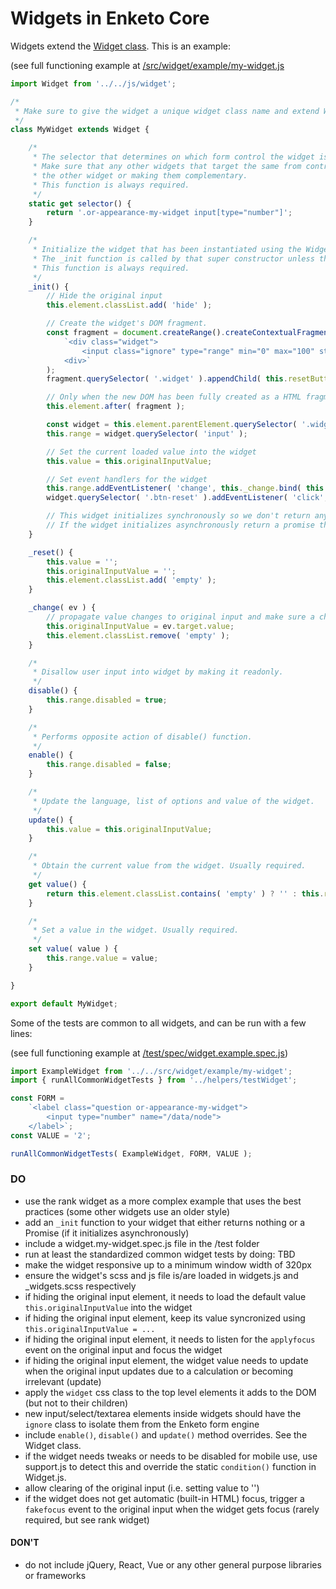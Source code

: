 Widgets in Enketo Core
=======================

Widgets extend the [Widget class](../src/js/widget.js). This is an example:

(see full functioning example at [/src/widget/example/my-widget.js](../src/widget/example/my-widget.js)
```js
import Widget from '../../js/widget';

/*
 * Make sure to give the widget a unique widget class name and extend Widget.
 */
class MyWidget extends Widget {

    /*
     * The selector that determines on which form control the widget is instantiated. 
     * Make sure that any other widgets that target the same from control are not interfering with this widget by disabling
     * the other widget or making them complementary.
     * This function is always required.
     */
    static get selector() {
        return '.or-appearance-my-widget input[type="number"]';
    }

    /*
     * Initialize the widget that has been instantiated using the Widget (super) constructor.
     * The _init function is called by that super constructor unless that constructor is overridden.
     * This function is always required.
     */
    _init() {
        // Hide the original input
        this.element.classList.add( 'hide' );

        // Create the widget's DOM fragment.
        const fragment = document.createRange().createContextualFragment(
            `<div class="widget">
                <input class="ignore" type="range" min="0" max="100" step="1"/>
            <div>`
        );
        fragment.querySelector( '.widget' ).appendChild( this.resetButtonHtml );

        // Only when the new DOM has been fully created as a HTML fragment, we append it.
        this.element.after( fragment );

        const widget = this.element.parentElement.querySelector( '.widget' );
        this.range = widget.querySelector( 'input' );

        // Set the current loaded value into the widget
        this.value = this.originalInputValue;

        // Set event handlers for the widget
        this.range.addEventListener( 'change', this._change.bind( this ) );
        widget.querySelector( '.btn-reset' ).addEventListener( 'click', this._reset.bind( this ) );

        // This widget initializes synchronously so we don't return anything.
        // If the widget initializes asynchronously return a promise that resolves to `this`.
    }

    _reset() {
        this.value = '';
        this.originalInputValue = '';
        this.element.classList.add( 'empty' );
    }

    _change( ev ) {
        // propagate value changes to original input and make sure a change event is fired
        this.originalInputValue = ev.target.value;
        this.element.classList.remove( 'empty' );
    }

    /*
     * Disallow user input into widget by making it readonly.
     */
    disable() {
        this.range.disabled = true;
    }

    /*
     * Performs opposite action of disable() function.
     */
    enable() {
        this.range.disabled = false;
    }

    /*
     * Update the language, list of options and value of the widget.
     */
    update() {
        this.value = this.originalInputValue;
    }

    /*
     * Obtain the current value from the widget. Usually required.
     */
    get value() {
        return this.element.classList.contains( 'empty' ) ? '' : this.range.value;
    }

    /*
     * Set a value in the widget. Usually required.
     */
    set value( value ) {
        this.range.value = value;
    }

}

export default MyWidget;
```

Some of the tests are common to all widgets, and can be run with a few lines:

(see full functioning example at [/test/spec/widget.example.spec.js](../test/spec/widget.example.spec.js))
```js
import ExampleWidget from '../../src/widget/example/my-widget';
import { runAllCommonWidgetTests } from '../helpers/testWidget';

const FORM = 
    `<label class="question or-appearance-my-widget">
        <input type="number" name="/data/node">
    </label>`;
const VALUE = '2';

runAllCommonWidgetTests( ExampleWidget, FORM, VALUE );
```

### DO

* use the rank widget as a more complex example that uses the best practices (some other widgets use an older style)
* add an `_init` function to your widget that either returns nothing or a Promise (if it initializes asynchronously)
* include a widget.my-widget.spec.js file in the /test folder
* run at least the standardized common widget tests by doing: TBD
* make the widget responsive up to a minimum window width of 320px
* ensure the widget's scss and js file is/are loaded in widgets.js and _widgets.scss respectively
* if hiding the original input element, it needs to load the default value `this.originalInputValue` into the widget
* if hiding the original input element, keep its value  syncronized using `this.originalInputValue = ...`
* if hiding the original input element, it needs to listen for the `applyfocus` event on the original input and focus the widget
* if hiding the original input element, the widget value needs to update when the original input updates due to a calculation or becoming irrelevant (update)
* apply the `widget` css class to the top level elements it adds to the DOM (but not to their children)
* new input/select/textarea elements inside widgets should have the `ignore` class to isolate them from the Enketo form engine
* include `enable()`, `disable()` and `update()` method overrides. See the Widget class.
* if the widget needs tweaks or needs to be disabled for mobile use, use support.js to detect this and override the static `condition()` function in Widget.js.
* allow clearing of the original input (i.e. setting value to '')
* if the widget does not get automatic (built-in HTML) focus, trigger a `fakefocus` event to the original input when the widget gets focus (rarely required, but see rank widget)

#### DON'T

* do not include jQuery, React, Vue or any other general purpose libraries or frameworks